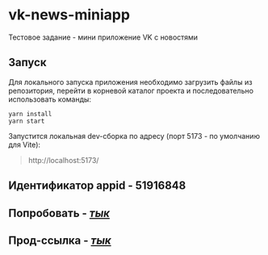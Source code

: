 # vk-news-miniapp

Тестовое задание - мини приложение VK с новостями
## Запуск

Для локального запуска приложения необходимо загрузить файлы из репозитория, перейти в корневой каталог проекта и последовательно использовать команды:

```
yarn install
yarn start
```

Запустится локальная dev-сборка по адресу (порт 5173 - по умолчанию для Vite):

> http://localhost:5173/


## Идентификатор appid - 51916848

## Попробовать - [*тык*](https://vk.com/app51916848#/)

## Прод-ссылка - [*тык*]([https://vk.com/app51916848#/](https://prod-app51916848-ac6552554a47.pages-ac.vk-apps.com/index.html))
